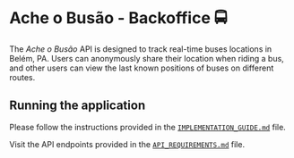 # Ache o Busão - Backoffice 🚍

The *Ache o Busão* API is designed to track real-time buses locations in Belém, PA. Users can anonymously share their location when riding a bus, and other users can view the last known positions of buses on different routes.

## Running the application

Please follow the instructions provided in the [`IMPLEMENTATION_GUIDE.md`](IMPLEMENTATION_GUIDE.md) file.

Visit the API endpoints provided in the [`API_REQUIREMENTS.md`](API_REQUIREMENTS.md) file.
